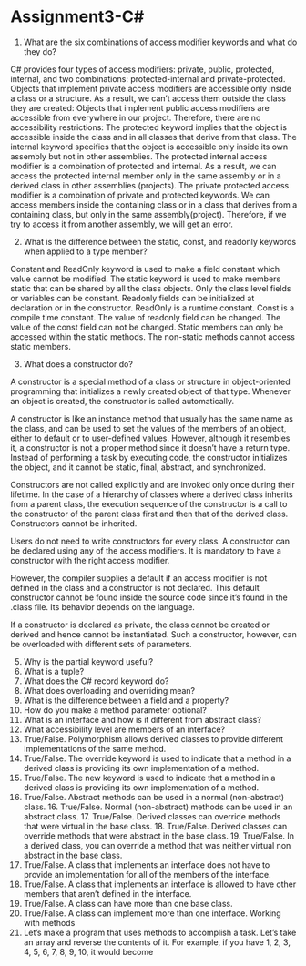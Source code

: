 # Assignment3-C#

1. What are the six combinations of access modifier keywords and what do they do? 

C# provides four types of access modifiers: private, public, protected, internal, and two combinations: protected-internal and private-protected.
Objects that implement private access modifiers are accessible only inside a class or a structure. As a result, we can’t access them outside the class they are created:
Objects that implement public access modifiers are accessible from everywhere in our project. Therefore, there are no accessibility restrictions:
The protected keyword implies that the object is accessible inside the class and in all classes that derive from that class. 
The internal keyword specifies that the object is accessible only inside its own assembly but not in other assemblies.
The protected internal access modifier is a combination of protected and internal. As a result, we can access the protected internal member only in the same assembly or in a derived class in other assemblies (projects).
The private protected access modifier is a combination of private and protected keywords. We can access members inside the containing class or in a class that derives from a containing class, but only in the same assembly(project). Therefore, if we try to access it from another assembly, we will get an error.


2. What is the difference between the static, const, and readonly keywords when applied to
a type member?

Constant and ReadOnly keyword is used to make a field constant which value cannot be modified.
The static keyword is used to make members static that can be shared by all the class objects.
Only the class level fields or variables can be constant.
Readonly fields can be initialized at declaration or in the constructor.
ReadOnly is a runtime constant. Const is a compile time constant. The value of readonly field can be changed. The value of the const field can not be changed.
Static members can only be accessed within the static methods. The non-static methods cannot access static members.

3. What does a constructor do?

A constructor is a special method of a class or structure in object-oriented programming that initializes a newly created object of that type. Whenever an object is created, the constructor is called automatically.

A constructor is like an instance method that usually has the same name as the class, and can be used to set the values of the members of an object, either to default or to user-defined values. 
However, although it resembles it, a constructor is not a proper method since it doesn’t have a return type. 
Instead of performing a task by executing code, the constructor initializes the object, and it cannot be static, final, abstract, and synchronized.

Constructors are not called explicitly and are invoked only once during their lifetime. In the case of a hierarchy of classes where a derived class inherits from a parent class, the execution sequence of the constructor is a call to the constructor of the parent class first and then that of the derived class. Constructors cannot be inherited.

Users do not need to write constructors for every class. A constructor can be declared using any of the access modifiers. It is mandatory to have a constructor with the right access modifier.

However, the compiler supplies a default if an access modifier is not defined in the class and a constructor is not declared. This default constructor cannot be found inside the source code since it’s found in the .class file. Its behavior depends on the language.

If a constructor is declared as private, the class cannot be created or derived and hence cannot be instantiated. Such a constructor, however, can be overloaded with different sets of parameters.


5. Why is the partial keyword useful?
6. What is a tuple?
7. What does the C# record keyword do?
8. What does overloading and overriding mean?
9. What is the difference between a field and a property?
10. How do you make a method parameter optional?
11. What is an interface and how is it different from abstract class?
12. What accessibility level are members of an interface?
13. True/False. Polymorphism allows derived classes to provide different implementations
of the same method.
13. True/False. The override keyword is used to indicate that a method in a derived class is
providing its own implementation of a method.
14. True/False. The new keyword is used to indicate that a method in a derived class is
providing its own implementation of a method.
15. True/False. Abstract methods can be used in a normal (non-abstract) class. 16.
True/False. Normal (non-abstract) methods can be used in an abstract class. 17. True/False.
Derived classes can override methods that were virtual in the base class. 18. True/False.
Derived classes can override methods that were abstract in the base class. 19. True/False.
In a derived class, you can override a method that was neither virtual non abstract in the
base class.
20. True/False. A class that implements an interface does not have to provide an
implementation for all of the members of the interface.
21. True/False. A class that implements an interface is allowed to have other members that
aren’t defined in the interface.
22. True/False. A class can have more than one base class.
23. True/False. A class can implement more than one interface.
Working with methods
1. Let’s make a program that uses methods to accomplish a task. Let’s take an array and
reverse the contents of it. For example, if you have 1, 2, 3, 4, 5, 6, 7, 8, 9, 10, it would
become
